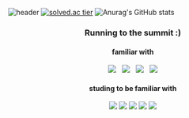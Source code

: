 ![header](https://capsule-render.vercel.app/api?type=soft&color=gradient&height=160&section=header&text=Kim%20Yuhyun&fontSize=90&animation=fadeIn)
[![solved.ac tier](http://mazassumnida.wtf/api/v2/generate_badge?boj=sustkadl)](https://solved.ac/sustkadl)
![Anurag's GitHub stats](https://github-readme-stats.vercel.app/api?username=Idontknowrithm&&show_icons=true&theme=cobalt)
<h3 align="center">Running to the summit :)</h3>
<h4 align="center">familiar with</h2>
<p align="center">
  <img src="https://img.shields.io/badge/c++-00599C?style=flat-square&logo=c%2B%2B&logoColor=white"/></a> &nbsp
  <img src="https://img.shields.io/badge/HTML5-E34F26?style=flat-square&logo=HTML5&logoColor=white"/></a> &nbsp
  <img src="https://img.shields.io/badge/CSS3-1572B6?style=flat-square&logo=CSS3&logoColor=white"/></a>  &nbsp
  <img src="https://img.shields.io/badge/vscode-007ACC?style=flat-square&logo=visualstudiocode&logoColor=white"/></a>
</p>
<h4 align="center">studing to be familiar with</h2>
<p align="center">
  <img src="https://img.shields.io/badge/Python-3776AB?style=flat-square&logo=python&logoColor=white"/></a>
  <img src="https://img.shields.io/badge/Django-092E20?style=flat-square&logo=Django&logoColor=white"/></a>
  <img src="https://img.shields.io/badge/TensorFlow-FF6F00?style=flat-square&logo=TensorFlow&logoColor=white"/></a>
  <img src="https://img.shields.io/badge/PyTorch-EE4C2C?style=flat-square&logo=pytorch&logoColor=white"/></a>
  <img src="https://img.shields.io/badge/Git-F05032?style=flat-square&logo=Git&logoColor=white"/></a>
</p>

